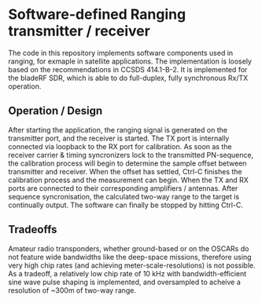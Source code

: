 # Software-defined Ranging transmitter / receiver

The code in this repository implements software components used in ranging, for exmaple in satellite applications. The implementation is loosely based on the recommendations in CCSDS 414.1-B-2. It is implemented for the bladeRF SDR, which is able to do full-duplex, fully synchronous Rx/TX operation. 

## Operation / Design
After starting the application, the ranging signal is generated on the transmitter port, and the receiver is started. The TX port is internally connected via loopback to the RX port for calibration. As soon as the receiver carrier & timing syncronizers lock to the transmitted PN-sequence, the calibration process will begin to determine the sample offset between transmitter and receiver. When the offset has settled, Ctrl-C finishes the calibration process and the measurement can begin. 
When the TX and RX ports are connected to their corresponding amplifiers / antennas. After sequence syncronisation, the calculated two-way range to the target is continually output. The software can finally be stopped by hitting Ctrl-C.

## Tradeoffs
Amateur radio transponders, whether ground-based or on the OSCARs do not feature wide bandwidths like the deep-space missions, therefore using very high chip rates (and achieving meter-scale-resolutions) is not possible. As a tradeoff, a relatively low chip rate of 10 kHz with bandwidth-efficient sine wave pulse shaping is implemented, and oversampled to acheive a resolution of ~300m of two-way range. 
